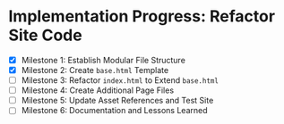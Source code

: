 # Implementation Progress: Refactor Site Code

- [x] Milestone 1: Establish Modular File Structure
- [x] Milestone 2: Create `base.html` Template
- [ ] Milestone 3: Refactor `index.html` to Extend `base.html`
- [ ] Milestone 4: Create Additional Page Files
- [ ] Milestone 5: Update Asset References and Test Site
- [ ] Milestone 6: Documentation and Lessons Learned

